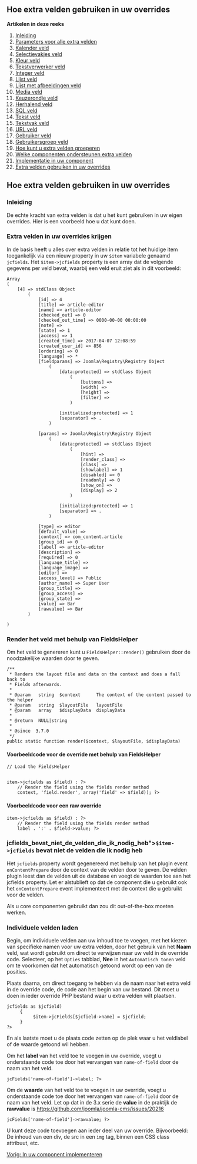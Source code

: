 <!-- Filename: J3.x:Adding_custom_fields/Overrides / Display title: Toevoegen extra velden - Overrides -->

## Hoe extra velden gebruiken in uw overrides

**Artikelen in deze reeks**

1.  [Inleiding](https://docs.joomla.org/J3.x:Adding_custom_fields "Special:MyLanguage/J3.x:Adding custom fields")
2.  [Parameters voor alle extra
    velden](https://docs.joomla.org/J3.x:Adding_custom_fields/Parameters_for_all_Custom_Fields "Special:MyLanguage/J3.x:Adding custom fields/Parameters for all Custom Fields")
3.  [Kalender
    veld](https://docs.joomla.org/J3.x:Adding_custom_fields/Calendar_Field "Special:MyLanguage/J3.x:Adding custom fields/Calendar Field")
4.  [Selectievakjes
    veld](https://docs.joomla.org/J3.x:Adding_custom_fields/Checkboxes_Field "Special:MyLanguage/J3.x:Adding custom fields/Checkboxes Field")
5.  [Kleur
    veld](https://docs.joomla.org/J3.x:Adding_custom_fields/Color_Field "Special:MyLanguage/J3.x:Adding custom fields/Color Field")
6.  [Tekstverwerker
    veld](https://docs.joomla.org/J3.x:Adding_custom_fields/Editor_Field "Special:MyLanguage/J3.x:Adding custom fields/Editor Field")
7.  [Integer
    veld](https://docs.joomla.org/J3.x:Adding_custom_fields/Integer_Field "Special:MyLanguage/J3.x:Adding custom fields/Integer Field")
8.  [Lijst
    veld](https://docs.joomla.org/J3.x:Adding_custom_fields/List_Field "Special:MyLanguage/J3.x:Adding custom fields/List Field")
9.  [Lijst met afbeeldingen
    veld](https://docs.joomla.org/J3.x:Adding_custom_fields/ListOfImages_Field "Special:MyLanguage/J3.x:Adding custom fields/ListOfImages Field")
10. [Media
    veld](https://docs.joomla.org/J3.x:Adding_custom_fields/Media_Field "Special:MyLanguage/J3.x:Adding custom fields/Media Field")
11. [Keuzerondje
    veld](https://docs.joomla.org/J3.x:Adding_custom_fields/Radio_Field "Special:MyLanguage/J3.x:Adding custom fields/Radio Field")
12. [Herhalend
    veld](https://docs.joomla.org/J3.x:Adding_custom_fields/Repeatable_Field "Special:MyLanguage/J3.x:Adding custom fields/Repeatable Field")
13. [SQL
    veld](https://docs.joomla.org/J3.x:Adding_custom_fieldshttps://docs.joomla.org/J3.x:Adding%20custom%20fields/Sql%20Field)
14. [Tekst
    veld](https://docs.joomla.org/J3.x:Adding_custom_fields/Text_Field "Special:MyLanguage/J3.x:Adding custom fields/Text Field")
15. [Tekstvak
    veld](https://docs.joomla.org/J3.x:Adding_custom_fields/Textarea_Field "Special:MyLanguage/J3.x:Adding custom fields/Textarea Field")
16. [URL
    veld](https://docs.joomla.org/J3.x:Adding_custom_fields/Url_Field "Special:MyLanguage/J3.x:Adding custom fields/Url Field")
17. [Gebruiker
    veld](https://docs.joomla.org/J3.x:Adding_custom_fields/User_Field "Special:MyLanguage/J3.x:Adding custom fields/User Field")
18. [Gebruikersgroep
    veld](https://docs.joomla.org/J3.x:Adding_custom_fields/Usergroup_Field "Special:MyLanguage/J3.x:Adding custom fields/Usergroup Field")
19. [Hoe kunt u extra velden
    groeperen](https://docs.joomla.org/J3.x:Adding_custom_fields/How%CC%9E_can_you_group_custom_fields "Special:MyLanguage/J3.x:Adding custom fields/How̞ can you group custom fields")
20. [Welke componenten ondersteunen extra
    velden](https://docs.joomla.org/J3.x:Adding_custom_fields/What_components_are_supporting_custom_fields "Special:MyLanguage/J3.x:Adding custom fields/What components are supporting custom fields")
21. [Implementatie in uw
    component](https://docs.joomla.org/J3.x:Adding_custom_fields/Implement_into_your_component "Special:MyLanguage/J3.x:Adding custom fields/Implement into your component")
22. [Extra velden gebruiken in uw
    overrides](https://docs.joomla.org/J3.x:Adding_custom_fields/Overrides "Special:MyLanguage/J3.x:Adding custom fields/Overrides")

## Hoe extra velden gebruiken in uw overrides

### Inleiding

De echte kracht van extra velden is dat u het kunt gebruiken in uw eigen
overrides. Hier is een voorbeeld hoe u dat kunt doen.

### Extra velden in uw overrides krijgen

In de basis heeft u alles over extra velden in relatie tot het huidige
item toegankelijk via een nieuw property in uw `$item` variabele genaamd
`jcfields`. Het `$item->jcfields` property is een array dat de volgende
gegevens per veld bevat, waarbij een veld eruit ziet als in dit
voorbeeld:

    Array
    (
        [4] => stdClass Object
            (
                [id] => 4
                [title] => article-editor
                [name] => article-editor
                [checked_out] => 0
                [checked_out_time] => 0000-00-00 00:00:00
                [note] => 
                [state] => 1
                [access] => 1
                [created_time] => 2017-04-07 12:08:59
                [created_user_id] => 856
                [ordering] => 0
                [language] => *
                [fieldparams] => Joomla\Registry\Registry Object
                    (
                        [data:protected] => stdClass Object
                            (
                                [buttons] => 
                                [width] => 
                                [height] => 
                                [filter] => 
                            )

                        [initialized:protected] => 1
                        [separator] => .
                    )

                [params] => Joomla\Registry\Registry Object
                    (
                        [data:protected] => stdClass Object
                            (
                                [hint] => 
                                [render_class] => 
                                [class] => 
                                [showlabel] => 1
                                [disabled] => 0
                                [readonly] => 0
                                [show_on] => 
                                [display] => 2
                            )

                        [initialized:protected] => 1
                        [separator] => .
                    )

                [type] => editor
                [default_value] => 
                [context] => com_content.article
                [group_id] => 0
                [label] => article-editor
                [description] => 
                [required] => 0
                [language_title] => 
                [language_image] => 
                [editor] => 
                [access_level] => Public
                [author_name] => Super User
                [group_title] => 
                [group_access] => 
                [group_state] => 
                [value] => Bar
                [rawvalue] => Bar
            )

    )

### Render het veld met behulp van FieldsHelper

Om het veld te genereren kunt u `FieldsHelper::render()` gebruiken door
de noodzakelijke waarden door te geven.

    /**
     * Renders the layout file and data on the context and does a fall back to
     * Fields afterwards.
     *
     * @param   string  $context      The context of the content passed to the helper
     * @param   string  $layoutFile   layoutFile
     * @param   array   $displayData  displayData
     *
     * @return  NULL|string
     *
     * @since  3.7.0
     */
    public static function render($context, $layoutFile, $displayData)

#### Voorbeeldcode voor de override met behulp van FieldsHelper

    // Load the FieldsHelper


    item->jcfields as $field) : ?>
        // Render the field using the fields render method
        context, 'field.render', array('field' => $field)); ?>

#### Voorbeeldcode voor een raw override

    item->jcfields as $field) : ?>
        // Render the field using the fields render method
        label . ':' . $field->value; ?>

### jcfields_bevat_niet_de_velden_die_ik_nodig_heb"\>`$item->jcfields` bevat niet de velden die ik nodig heb

Het `jcfields` property wordt gegenereerd met behulp van het plugin
event `onContentPrepare` door de context van de velden door te geven. De
velden plugin leest dan de velden uit de database en voegt de waarden
toe aan het jcfields property. Let er alstublieft op dat de component
die u gebruikt ook het `onContentPrepare` event implementeert met de
context die u gebruikt voor de velden.

Als u core componenten gebruikt dan zou dit out-of-the-box moeten
werken.

### Individuele velden laden

Begin, om individuele velden aan uw inhoud toe te voegen, met het kiezen
van specifieke namen voor uw extra velden, door het gebruik van het
**Naam** veld, wat wordt gebruikt om direct te verwijzen naar uw veld in
de override code. Selecteer, op het `Opties` tabblad, **Nee** in het
`Automatisch tonen` veld om te voorkomen dat het automatisch getoond
wordt op een van de posities.

Plaats daarna, om direct toegang te hebben via de naam naar het extra
veld in de override code, de code aan het begin van uw bestand. Dit moet
u doen in ieder override PHP bestand waar u extra velden wilt plaatsen.

    jcfields as $jcfield)
         {
              $item->jcFields[$jcfield->name] = $jcfield;
         }
    ?>

En als laatste moet u de plaats code zetten op de plek waar u het
veldlabel of de waarde getoond wil hebben.

Om het **label** van het veld toe te voegen in uw override, voegt u
onderstaande code toe door het vervangen van `name-of-field` door de
naam van het veld.

    jcFields['name-of-field']->label; ?>

Om de **waarde** van het veld toe te voegen in uw override, voegt u
onderstaande code toe door het vervangen van `name-of-field` door de
naam van het veld. Let op dat in de 3.x serie de **value** in de
praktijk de **rawvalue** is
<a href="https://github.com/joomla/joomla-cms/issues/20216"
class="external free" target="_blank"
rel="nofollow noreferrer noopener">https://github.com/joomla/joomla-cms/issues/20216</a>

    jcFields['name-of-field']->rawvalue; ?>

U kunt deze code toevoegen aan ieder deel van uw override. Bijvoorbeeld:
De inhoud van een div, de src in een `img` tag, binnen een CSS class
attribuut, etc.

<a
href="https://docs.joomla.org/J3.x:Adding_custom_fields/Implement_into_your_component"
id="content-button" class="button expand success">Vorig: In uw component
implementeren</a>
